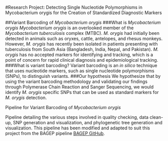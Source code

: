 #Research Project: Detecting Single Nucleotide Polymorphisms in Mycobacterium orygis for the Creation of Standardized Diagnostic Markers

##Variant Barcoding of *Mycobacterium orygis*
###What is *Mycobacterium orygis*
*Mycobacterium orygis* is an overlooked member of the *Mycobacterium tuberculosis* complex (MTBC). *M. orygis* had initially been detected in animals such as oryxes, cattle, antelopes, and rhesus monkeys. However, *M. orygis* has recently been isolated in patients presenting with tuberculosis from South Asia (Bangladesh, India, Nepal, and Pakistan). *M. orygis* has no accepted markers for identifying and tracking, which is a point of concern for rapid clinical diagnosis and epidemiological tracking. 
###What is variant barcoding?
Variant barcoding is an *in silico* technique that uses nucleotide markers, such as single nucleotide polymorphisms (SNPs), to distinguish variants.
###Our hypothesis
We hypothesize that by using the variant barcoding methodology and validating our findings through Polymerase Chain Reaction and Sanger Sequencing, we would identify *M. orygis* specific SNPs that can be used as standard markers for *M. orygis* detection.

Pipeline for Variant Barcoding of *Mycobacterium orygis*

Pipeline detailing the various steps involved in quality checking, data clean-up, SNP generation and visualization, and phylogenetic tree generation and visualization. This pipeline has been modified and adapted to suit this project from the BAGEP pipeline [BAGEP GitHub](https://github.com/idolawoye/BAGEP).


